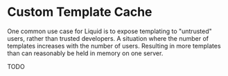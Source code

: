# Custom Template Cache

One common use case for Liquid is to expose templating to "untrusted" users, rather than trusted developers. A situation where the number of templates increases with the number of users. Resulting in more templates than can reasonably be held in memory on one server.


TODO
